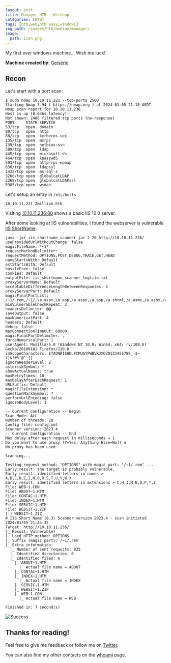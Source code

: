 ```yaml
---
layout: post
title: Manager HTB - Writeup
categories: [HTB]
tags: [htb,web,htb easy,windows]
img_path: /images/htb/medium/manager/
image:
  path: icon.png
---
```


My first ever windows machine... Wish me luck!

**Machine created by:** [Geiseric](https://app.hackthebox.com/users/184611)

## Recon

Let's start with a port scan:

```
$ sudo nmap 10.10.11.221 --top-ports 2500
Starting Nmap 7.94 ( https://nmap.org ) at 2024-01-05 21:18 AEDT
Nmap scan report for 10.10.11.236
Host is up (0.046s latency).
Not shown: 2486 filtered tcp ports (no-response)
PORT     STATE SERVICE
53/tcp   open  domain
80/tcp   open  http
88/tcp   open  kerberos-sec
135/tcp  open  msrpc
139/tcp  open  netbios-ssn
389/tcp  open  ldap
445/tcp  open  microsoft-ds
464/tcp  open  kpasswd5
593/tcp  open  http-rpc-epmap
636/tcp  open  ldapssl
1433/tcp open  ms-sql-s
3268/tcp open  globalcatLDAP
3269/tcp open  globalcatLDAPssl
5985/tcp open  wsman
```

Let's setup an entry in `/etc/hosts`

```
10.10.11.221 2million.htb
```

Visiting [10.10.11.236:80](http://10.10.11.236:80/) shows a basic IIS 10.0 server.

After some looking at IIS vulnerabilities, I found the webserver is vulnerable [IIS ShortName](https://github.com/irsdl/IIS-ShortName-Scanner).

```
java -jar iis_shortname_scanner.jar 2 20 http://10.10.11.236/
useProvidedUrlWithoutChange: false
magicFileName: *~1*
requestMethodDelimiter: ,
requestMethod: OPTIONS,POST,DEBUG,TRACE,GET,HEAD
nameStartsWith: Default
extStartsWith: Default
hassleFree: false
cookies: Default
outputFile: iis_shortname_scanner_logfile.txt
proxyServerName: Default
acceptableDifferenceLengthBetweenResponses: 5
proxyServerPort: Default
magicFinalPartList: /~1/.rem,/~1/,\a.aspx,\a.asp,/a.aspx,/a.asp,/a.shtml,/a.asmx,/a.ashx,/a.config,/a.php,/a.jpg,/webresource.axd,/a.xxx
minVulnerableCheckRepeat: 3
headersDelimiter: @@
saveOutput: false
maxNumericalPart: 4
headers: Default
debug: false
maxConnectionTimeOut: 60000
magicFinalPartDelimiter: ,
forceNumericalPart: 1
userAgent: Mozilla/5.0 (Windows NT 10.0; Win64; x64; rv:109.0) Gecko/20100101 Firefox/110.0
inScopeCharacters: ETAONRISHDLFCMUGYPWBVKJXQZ0123456789_-$~()&!#%'@^`{}
ignoreHeaderLevel: 2
asteriskSymbol: *
showActualNames: true
maxRetryTimes: 10
maxDelayAfterEachRequest: 1
URLSuffix: Default
magicFileExtension: *
questionMarkSymbol: ?
performUrlEncoding: false
ignoreBodyLevel: 1

-- Current Configuration -- Begin
Scan Mode: ALL
Number of threads: 20
Config file: config.xml
Scanner version: 2023.4
-- Current Configuration -- End
Max delay after each request in milliseconds = 1
Do you want to use proxy [Y=Yes, Anything Else=No]? n
No proxy has been used.

Scanning...

Testing request method: "OPTIONS" with magic part: "/~1/.rem" ...
Early result: the target is probably vulnerable.
Early result: identified letters in names > A,B,C,D,E,I,N,O,R,S,T,U,V,W,X
Early result: identified letters in extensions > C,H,I,M,N,O,P,T,Z
File: WEB~1.CON
File: ABOUT~1.HTM
File: CONTAC~1.HTM
File: INDEX~1.HTM
File: SERVIC~1.HTM
File: WEBSIT~1.ZIP
[-] WEBSIT~1.ZIZ
# IIS Short Name (8.3) Scanner version 2023.4 - scan initiated 2024/01/05 21:44:32
Target: http://10.10.11.236/
|_ Result: Vulnerable!
|_ Used HTTP method: OPTIONS
|_ Suffix (magic part): /~1/.rem
|_ Extra information:
  |_ Number of sent requests: 825
  |_ Identified directories: 0
  |_ Identified files: 6
    |_ ABOUT~1.HTM
      |_ Actual file name = ABOUT
    |_ CONTAC~1.HTM
    |_ INDEX~1.HTM
      |_ Actual file name = INDEX
    |_ SERVIC~1.HTM
    |_ WEBSIT~1.ZIP
    |_ WEB~1.CON
      |_ Actual file name = WEB

Finished in: 7 second(s)
```




![Success](submitted.png)

## Thanks for reading!
Feel free to give me feedback or follow me on [Twitter](https://twitter.com/sealldev).

You can also find my other contacts on the [whoami](../about) page.